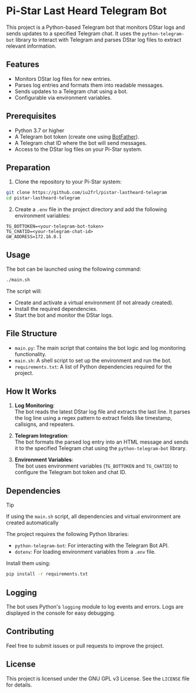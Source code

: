 # Pi-Star Last Heard Telegram Bot

This project is a Python-based Telegram bot that monitors DStar logs and sends updates to a specified Telegram chat. It uses the `python-telegram-bot` library to interact with Telegram and parses DStar log files to extract relevant information.

## Features

- Monitors DStar log files for new entries.
- Parses log entries and formats them into readable messages.
- Sends updates to a Telegram chat using a bot.
- Configurable via environment variables.

## Prerequisites

- Python 3.7 or higher
- A Telegram bot token (create one using [BotFather](https://core.telegram.org/bots#botfather)).
- A Telegram chat ID where the bot will send messages.
- Access to the DStar log files on your Pi-Star system.

## Preparation

1. Clone the repository to your Pi-Star system:

```bash
git clone https://github.com/iu2frl/pistar-lastheard-telegram
cd pistar-lastheard-telegram
```

2. Create a `.env` file in the project directory and add the following environment variables:

```
TG_BOTTOKEN=<your-telegram-bot-token>
TG_CHATID=<your-telegram-chat-id>
GW_ADDRESS=172.16.0.1
```

## Usage

The bot can be launched using the following command:

```bash
./main.sh
```

The script will:
- Create and activate a virtual environment (if not already created).
- Install the required dependencies.
- Start the bot and monitor the DStar logs.

## File Structure

- `main.py`: The main script that contains the bot logic and log monitoring functionality.
- `main.sh`: A shell script to set up the environment and run the bot.
- `requirements.txt`: A list of Python dependencies required for the project.

## How It Works

1. **Log Monitoring**:  
    The bot reads the latest DStar log file and extracts the last line. It parses the log line using a regex pattern to extract fields like timestamp, callsigns, and repeaters.

2. **Telegram Integration**:  
    The bot formats the parsed log entry into an HTML message and sends it to the specified Telegram chat using the `python-telegram-bot` library.

3. **Environment Variables**:  
    The bot uses environment variables (`TG_BOTTOKEN` and `TG_CHATID`) to configure the Telegram bot token and chat ID.

## Dependencies

> [!TIP]
> If using the `main.sh` script, all dependencies and virtual environment are created automatically

The project requires the following Python libraries:
- `python-telegram-bot`: For interacting with the Telegram Bot API.
- `dotenv`: For loading environment variables from a `.env` file.

Install them using:

```bash
pip install -r requirements.txt
```

## Logging

The bot uses Python's `logging` module to log events and errors. Logs are displayed in the console for easy debugging.

## Contributing

Feel free to submit issues or pull requests to improve the project.

## License

This project is licensed under the GNU GPL v3 License. See the `LICENSE` file for details.
